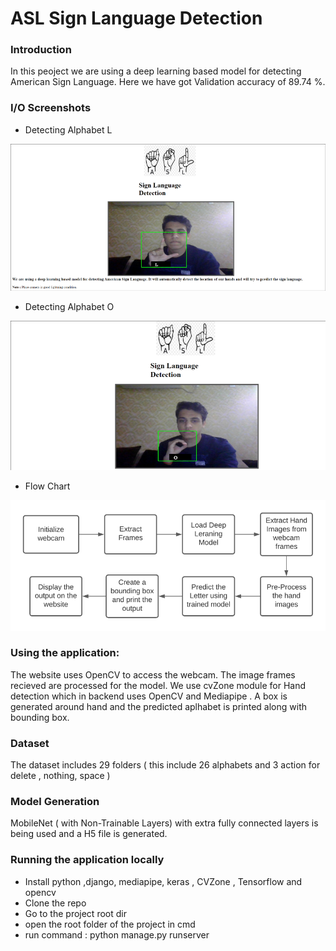 # ASL Sign Language Detection

### Introduction

In this peoject we are using a deep learning based model for detecting American Sign Language. Here we have got Validation accuracy of 89.74 %.

### I/O Screenshots

- Detecting Alphabet L
 
![Alpha L Detecting](https://github.com/PrakharJindal/ASL-Language-Detection/blob/main/media/Prediction_alpha_L(Small).png)

- Detecting Alphabet O
 
![Alpha O Detecting](https://github.com/PrakharJindal/ASL-Language-Detection/blob/main/media/Prediction_alpha_O(Small).png)

- Flow Chart
 
![Flow Chart](https://github.com/PrakharJindal/ASL-Language-Detection/blob/main/media/flowchart(Small).png)

### Using the application:

The website uses OpenCV to access the webcam. The image frames recieved are processed for the model. We use cvZone module for Hand detection which in backend uses OpenCV and Mediapipe . A box is generated around hand and the predicted aplhabet is printed along with bounding box.

### Dataset

The dataset includes 29 folders ( this include 26 alphabets and 3 action for delete , nothing, space )

### Model Generation

MobileNet ( with Non-Trainable Layers) with extra fully connected layers is being used and a H5 file is generated.

### Running the application locally

- Install python ,django, mediapipe, keras , CVZone , Tensorflow and opencv 
- Clone the repo
- Go to the project root dir
- open the root folder of the project in cmd
- run command : python manage.py runserver
